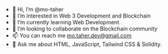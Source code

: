 - 👋 Hi, I’m @mo-taher
- 👀 I’m interested in Web 3 Development and Blockchain
- 🌱 I’m currently learning Web Development 
- 💞️ I’m looking to collaborate on the Blockchain community
- 📫 You can reach me mo.taher.dev@gmail.com
- 💬 Ask me about HTML, JavaScript, Tailwind CSS & Solidity.

